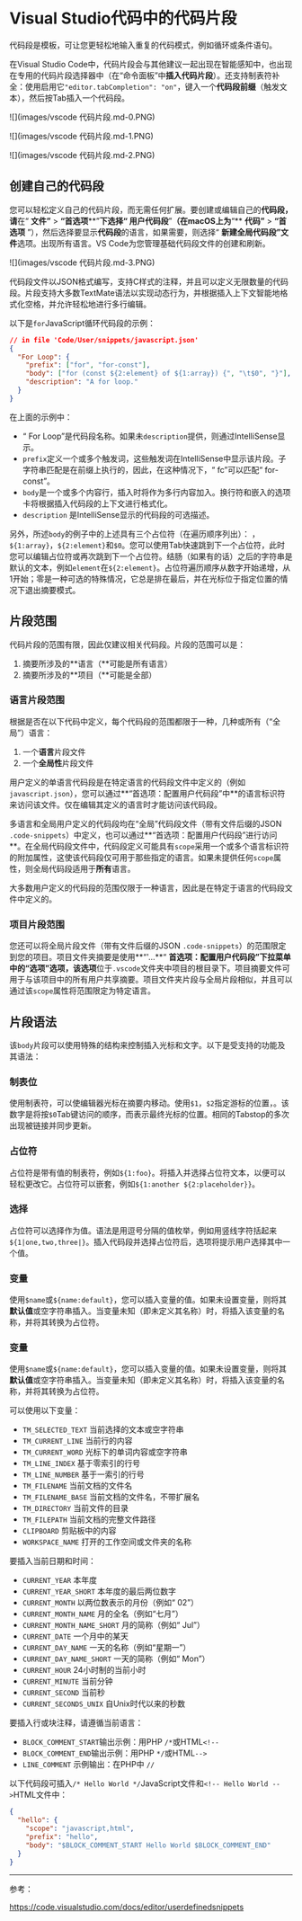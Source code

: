 # Visual Studio代码中的代码片段

代码段是模板，可让您更轻松地输入重复的代码模式，例如循环或条件语句。

在Visual Studio Code中，代码片段会与其他建议一起出现在智能感知中，也出现在专用的代码片段选择器中（在“命令面板”中**插入代码片段**）。还支持制表符补全：使用启用它`"editor.tabCompletion": "on"`，键入一个**代码段前缀**（触发文本），然后按Tab插入一个代码段。

![](images/vscode 代码片段.md-0.PNG)

![](images/vscode 代码片段.md-1.PNG)

![](images/vscode 代码片段.md-2.PNG)

## 创建自己的代码段

您可以轻松定义自己的代码片段，而无需任何扩展。要创建或编辑自己的**代码段，请**在“ **文件”** > **“首选项****”**下选择“ **用户代码段****”**（在macOS上为**“** **代码”** > **“首选项** ”），然后选择要显示**代码段**的语言，如果需要，则选择“ **新建全局代码段”文件**选项。出现所有语言。VS Code为您管理基础代码段文件的创建和刷新。

![](images/vscode 代码片段.md-3.PNG)

代码段文件以JSON格式编写，支持C样式的注释，并且可以定义无限数量的代码段。片段支持大多数TextMate语法以实现动态行为，并根据插入上下文智能地格式化空格，并允许轻松地进行多行编辑。

以下是`for`JavaScript循环代码段的示例：

```json
// in file 'Code/User/snippets/javascript.json'
{
  "For Loop": {
    "prefix": ["for", "for-const"],
    "body": ["for (const ${2:element} of ${1:array}) {", "\t$0", "}"],
    "description": "A for loop."
  }
}
```

在上面的示例中：

- “ For Loop”是代码段名称。如果未`description`提供，则通过IntelliSense显示。
- `prefix`定义一个或多个触发词，这些触发词在IntelliSense中显示该片段。子字符串匹配是在前缀上执行的，因此，在这种情况下，“ fc”可以匹配“ for-const”。
- `body`是一个或多个内容行，插入时将作为多行内容加入。换行符和嵌入的选项卡将根据插入代码段的上下文进行格式化。
- `description` 是IntelliSense显示的代码段的可选描述。

另外，所述`body`的例子中的上述具有三个占位符（在遍历顺序列出）： ，`${1:array}`，`${2:element}`和`$0`。您可以使用Tab快速跳到下一个占位符，此时您可以编辑占位符或再次跳到下一个占位符。结肠（如果有的话）之后的字符串是默认的文本，例如`element`在`${2:element}`。占位符遍历顺序从数字开始递增，从1开始；零是一种可选的特殊情况，它总是排在最后，并在光标位于指定位置的情况下退出摘要模式。

## 片段范围

代码片段的范围有限，因此仅建议相关代码段。片段的范围可以是：

1. 摘要所涉及的**语言（**可能是所有语言）
2. 摘要所涉及的**项目（**可能是全部）

### 语言片段范围

根据是否在以下代码中定义，每个代码段的范围都限于一种，几种或所有（“全局”）语言：

1. 一个**语言**片段文件
2. 一个**全局性**片段文件

用户定义的单语言代码段是在特定语言的代码段文件中定义的（例如`javascript.json`），您可以通过**“首选项：配置用户代码段”中**的语言标识符来访问该文件。仅在编辑其定义的语言时才能访问该代码段。

多语言和全局用户定义的代码段均在“全局”代码段文件（带有文件后缀的JSON `.code-snippets`）中定义，也可以通过**“首选项：配置用户代码段”进行访问**。在全局代码段文件中，代码段定义可能具有`scope`采用一个或多个语言标识符的附加属性，这使该代码段仅可用于那些指定的语言。如果未提供任何`scope`属性，则全局代码段适用于**所有**语言。

大多数用户定义的代码段的范围仅限于一种语言，因此是在特定于语言的代码段文件中定义的。

### 项目片段范围

您还可以将全局片段文件（带有文件后缀的JSON `.code-snippets`）的范围限定到您的项目。项目文件夹摘要是使用**“'...**“ **首选项：配置用户代码段”**下拉菜单中的**“**选项”选项，该**选项**位于`.vscode`文件夹中项目的根目录下。项目摘要文件可用于与该项目中的所有用户共享摘要。项目文件夹片段与全局片段相似，并且可以通过该`scope`属性将范围限定为特定语言。

## 片段语法

该`body`片段可以使用特殊的结构来控制插入光标和文字。以下是受支持的功能及其语法：

### 制表位

使用制表符，可以使编辑器光标在摘要内移动。使用`$1`，`$2`指定游标的位置，。该数字是将按`$0`Tab键访问的顺序，而表示最终光标的位置。相同的Tabstop的多次出现被链接并同步更新。

### 占位符

占位符是带有值的制表符，例如`${1:foo}`。将插入并选择占位符文本，以便可以轻松更改它。占位符可以嵌套，例如`${1:another ${2:placeholder}}`。

### 选择

占位符可以选择作为值。语法是用逗号分隔的值枚举，例如用竖线字符括起来`${1|one,two,three|}`。插入代码段并选择占位符后，选项将提示用户选择其中一个值。

### 变量

使用`$name`或`${name:default}`，您可以插入变量的值。如果未设置变量，则将其**默认值**或空字符串插入。当变量未知（即未定义其名称）时，将插入该变量的名称，并将其转换为占位符。

### 变量

使用`$name`或`${name:default}`，您可以插入变量的值。如果未设置变量，则将其**默认值**或空字符串插入。当变量未知（即未定义其名称）时，将插入该变量的名称，并将其转换为占位符。

可以使用以下变量：

- `TM_SELECTED_TEXT` 当前选择的文本或空字符串
- `TM_CURRENT_LINE` 当前行的内容
- `TM_CURRENT_WORD` 光标下的单词内容或空字符串
- `TM_LINE_INDEX` 基于零索引的行号
- `TM_LINE_NUMBER` 基于一索引的行号
- `TM_FILENAME` 当前文档的文件名
- `TM_FILENAME_BASE` 当前文档的文件名，不带扩展名
- `TM_DIRECTORY` 当前文件的目录
- `TM_FILEPATH` 当前文档的完整文件路径
- `CLIPBOARD` 剪贴板中的内容
- `WORKSPACE_NAME` 打开的工作空间或文件夹的名称

要插入当前日期和时间：

- `CURRENT_YEAR` 本年度
- `CURRENT_YEAR_SHORT` 本年度的最后两位数字
- `CURRENT_MONTH` 以两位数表示的月份（例如“ 02”）
- `CURRENT_MONTH_NAME` 月的全名（例如“七月”）
- `CURRENT_MONTH_NAME_SHORT` 月的简称（例如“ Jul”）
- `CURRENT_DATE` 一个月中的某天
- `CURRENT_DAY_NAME` 一天的名称（例如“星期一”）
- `CURRENT_DAY_NAME_SHORT` 一天的简称（例如“ Mon”）
- `CURRENT_HOUR` 24小时制的当前小时
- `CURRENT_MINUTE` 当前分钟
- `CURRENT_SECOND` 当前秒
- `CURRENT_SECONDS_UNIX` 自Unix时代以来的秒数

要插入行或块注释，请遵循当前语言：

- `BLOCK_COMMENT_START`输出示例：用PHP `/*`或HTML`<!--`
- `BLOCK_COMMENT_END`输出示例：用PHP `*/`或HTML`-->`
- `LINE_COMMENT` 示例输出：在PHP中 `//`

以下代码段可插入`/* Hello World */`JavaScript文件和`<!-- Hello World -->`HTML文件中：

```json
{
  "hello": {
    "scope": "javascript,html",
    "prefix": "hello",
    "body": "$BLOCK_COMMENT_START Hello World $BLOCK_COMMENT_END"
  }
}
```

 

------

参考：

https://code.visualstudio.com/docs/editor/userdefinedsnippets